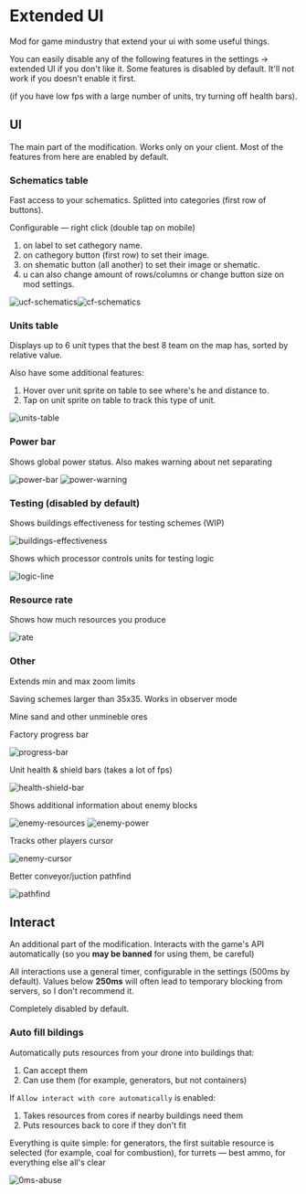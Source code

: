 # Extended UI

Mod for game mindustry that extend your ui with some useful things.

You can easily disable any of the following features in the settings -> extended UI if you don't like it.
Some features is disabled by default. It'll not work if you doesn't enable it first.

(if you have low fps with a large number of units, try turning off health bars).

## UI

The main part of the modification. Works only on your client. Most of the features from here are enabled by default.

### Schematics table

Fast access to your schematics. Splitted into categories (first row of buttons).

Configurable — right click (double tap on mobile)

1. on label to set cathegory name.
2. on cathegory button (first row) to set their image.
3. on shematic button (all another) to set their image or shematic.
4. u can also change amount of rows/columns or change button size on mod settings.

![ucf-schematics](https://cdn.discordapp.com/attachments/606977691757051920/953003359235891263/unknown.png)![cf-schematics](https://cdn.discordapp.com/attachments/606977691757051920/953004472941027328/unknown.png)

### Units table

Displays up to 6 unit types that the best 8 team on the map has, sorted by relative value.

Also have some additional features:

1. Hover over unit sprite on table to see where's he and distance to.
2. Tap on unit sprite on table to track this type of unit.

![units-table](https://cdn.discordapp.com/attachments/606977691757051920/950541449554976788/unknown.png)

### Power bar

Shows global power status. Also makes warning about net separating

![power-bar](https://cdn.discordapp.com/attachments/606977691757051920/950107054088015952/unknown.png)
![power-warning](https://cdn.discordapp.com/attachments/606977691757051920/950106865902182480/unknown.png)

### Testing (disabled by default)

Shows buildings effectiveness for testing schemes (WIP)

![buildings-effectiveness](https://cdn.discordapp.com/attachments/606977691757051920/954434576644731000/unknown.png)

Shows which processor controls units for testing logic

![logic-line](https://cdn.discordapp.com/attachments/606977691757051920/954039066305888326/unknown.png)

### Resource rate

Shows how much resources you produce

![rate](https://cdn.discordapp.com/attachments/606977691757051920/989816706987876432/EpicPen_jJO6PgFNf1.png)

### Other

Extends min and max zoom limits

Saving schemes larger than 35x35. Works in observer mode

Mine sand and other unmineble ores

Factory progress bar

![progress-bar](https://cdn.discordapp.com/attachments/606977691757051920/951186180895023165/unknown.png)

Unit health & shield bars (takes a lot of fps)

![health-shield-bar](https://cdn.discordapp.com/attachments/606977691757051920/951889454824579092/unknown.png)

Shows additional information about enemy blocks

![enemy-resources](https://cdn.discordapp.com/attachments/606977691757051920/953751760273543238/unknown.png)
![enemy-power](https://cdn.discordapp.com/attachments/606977691757051920/953751888044625991/unknown.png)

Tracks other players cursor

![enemy-cursor](https://cdn.discordapp.com/attachments/606977691757051920/954038645420068934/unknown.png)

Better conveyor/juction pathfind

![pathfind](https://cdn.discordapp.com/attachments/606977691757051920/989817162749317130/EpicPen_DsuGQN1oXs.gif)

## Interact

An additional part of the modification. Interacts with the game's API automatically (so you **may be banned** for using them, be careful)

All interactions use a general timer, configurable in the settings (500ms by default). Values ​​below **250ms** will often lead to temporary blocking from servers, so I don't recommend it.

Completely disabled by default.

### Auto fill bildings

Automatically puts resources from your drone into buildings that:

1. Can accept them
2. Can use them (for example, generators, but not containers)

If `Allow interact with core automatically` is enabled:

1. Takes resources from cores if nearby buildings need them
2. Puts resources back to core if they don't fit

Everything is quite simple: for generators, the first suitable resource is selected (for example, coal for combustion), for turrets — best ammo, for everything else all's clear

![0ms-abuse](https://cdn.discordapp.com/attachments/606977691757051920/961997293022744616/0ms_abuse.gif "0ms abuse")
